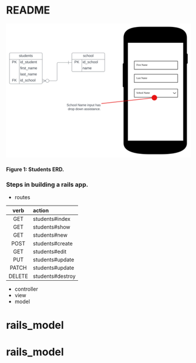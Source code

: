 # README
 ![Students ERD](./assets/students.svg)
#### Figure 1: Students ERD.

### Steps in building a rails app.
* routes

|verb| action           |
| :---: |:-----------------|
|GET| students#index   |
|GET| students#show    |
|GET| students#new     |
|POST| students#create  |
|GET| students#edit    |
|PUT| students#update  |
|PATCH| students#update |
|DELETE| students#destroy |

* controller
* view
* model

# rails_model
# rails_model
